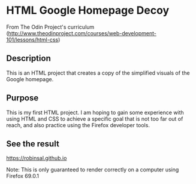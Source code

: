 # HTML Google Homepage Decoy

From The Odin Project's curriculum (http://www.theodinproject.com/courses/web-development-101/lessons/html-css)

## Description
This is an HTML project that creates a copy of the simplified visuals of the Google homepage.

## Purpose
This is my first HTML project. I am hoping to gain some experience with using HTML and CSS to achieve a specific goal that is not too far out of reach, and also practice using the Firefox developer tools.

## See the result
https://robinsal.github.io

Note: This is only guaranteed to render correctly on a computer using Firefox 69.0.1
